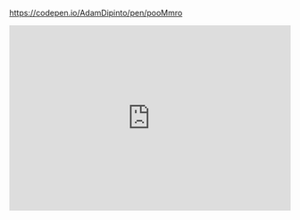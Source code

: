 

https://codepen.io/AdamDipinto/pen/pooMmro

<iframe allowfullscreen src="https://codepen.io/AdamDipinto/full/pooMmro" width="100%" height="333" frameborder="0" allow="accelerometer; autoplay; clipboard-write; encrypted-media; gyroscope; picture-in-picture" />
